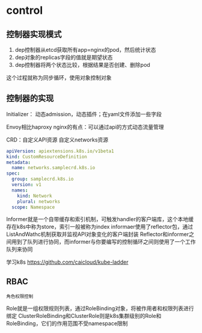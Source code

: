 # control

## 控制器实现模式
1. dep控制器从etcd获取所有app=nginx的pod，然后统计状态
1. dep对象的replicas字段的值就是期望状态
1. dep控制器将两个状态比较，根据结果是否创建、删除pod

这个过程就称为同步循环，使用对象控制对象


## 控制器的实现
Initializer： 动态admission，动态插件；在yaml文件添加一些字段

Envoy相比haproxy nginx的有点：可以通过api的方式动态流量管理

CRD：自定义API资源
自定义networks资源

``` yaml
apiVersion: apiextensions.k8s.io/v1beta1
kind: CustomResourceDefinition
metadata:
  name: networks.samplecrd.k8s.io
spec:
  group: samplecrd.k8s.io
  version: v1
  names:
    kind: Network
    plural: networks
  scope: Namespace
```

Informer就是一个自带缓存和索引机制，可触发handler的客户端库，这个本地缓存在k8s中称为store，索引一般被称为index
informaer使用了reflector包，通过ListAndWathc机制获取并监视API对象变化的客户端封装
Reflector和informer之间用到了队列进行协同，而informer与你要编写的控制循环之间则使用了一个工作队列来协同


学习k8s
https://github.com/caicloud/kube-ladder

## RBAC
    角色权限控制

Role就是一组权限规则列表，通过RoleBinding对象，将被作用者和权限列表进行绑定
ClusterRoleBinding和ClusterRole则是k8s集群级别的Role和RoleBinding，它们的作用范围不受namespace限制
